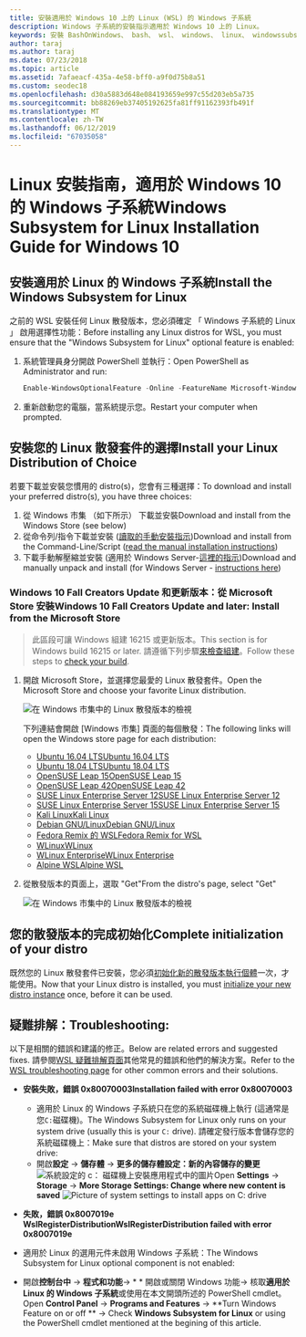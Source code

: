 ```yaml
---
title: 安裝適用於 Windows 10 上的 Linux (WSL) 的 Windows 子系統
description: Windows 子系統的安裝指示適用於 Windows 10 上的 Linux。
keywords: 安裝 BashOnWindows、 bash、 wsl、 windows、 linux、 windowssubsystem、 ubuntu、 debian、 suse、 windows 10 的 windows 子系統
author: taraj
ms.author: taraj
ms.date: 07/23/2018
ms.topic: article
ms.assetid: 7afaeacf-435a-4e58-bff0-a9f0d75b8a51
ms.custom: seodec18
ms.openlocfilehash: d30a5883d648e084193659e997c55d203eb5a735
ms.sourcegitcommit: bb88269eb37405192625fa81ff91162393fb491f
ms.translationtype: MT
ms.contentlocale: zh-TW
ms.lasthandoff: 06/12/2019
ms.locfileid: "67035058"
---
```

# <a name="windows-subsystem-for-linux-installation-guide-for-windows-10"></a><span data-ttu-id="61518-104">Linux 安裝指南，適用於 Windows 10 的 Windows 子系統</span><span class="sxs-lookup"><span data-stu-id="61518-104">Windows Subsystem for Linux Installation Guide for Windows 10</span></span>

## <a name="install-the-windows-subsystem-for-linux"></a><span data-ttu-id="61518-105">安裝適用於 Linux 的 Windows 子系統</span><span class="sxs-lookup"><span data-stu-id="61518-105">Install the Windows Subsystem for Linux</span></span>

<span data-ttu-id="61518-106">之前的 WSL 安裝任何 Linux 散發版本，您必須確定 「 Windows 子系統的 Linux 」 啟用選擇性功能：</span><span class="sxs-lookup"><span data-stu-id="61518-106">Before installing any Linux distros for WSL, you must ensure that the "Windows Subsystem for Linux" optional feature is enabled:</span></span>

1. <span data-ttu-id="61518-107">系統管理員身分開啟 PowerShell 並執行：</span><span class="sxs-lookup"><span data-stu-id="61518-107">Open PowerShell as Administrator and run:</span></span>
    ```powershell
    Enable-WindowsOptionalFeature -Online -FeatureName Microsoft-Windows-Subsystem-Linux
    ```

2. <span data-ttu-id="61518-108">重新啟動您的電腦，當系統提示您。</span><span class="sxs-lookup"><span data-stu-id="61518-108">Restart your computer when prompted.</span></span>

## <a name="install-your-linux-distribution-of-choice"></a><span data-ttu-id="61518-109">安裝您的 Linux 散發套件的選擇</span><span class="sxs-lookup"><span data-stu-id="61518-109">Install your Linux Distribution of Choice</span></span>
<span data-ttu-id="61518-110">若要下載並安裝您慣用的 distro(s)，您會有三種選擇：</span><span class="sxs-lookup"><span data-stu-id="61518-110">To download and install your preferred distro(s), you have three choices:</span></span>
1. <span data-ttu-id="61518-111">從 Windows 市集 （如下所示） 下載並安裝</span><span class="sxs-lookup"><span data-stu-id="61518-111">Download and install from the Windows Store (see below)</span></span>
1. <span data-ttu-id="61518-112">從命令列/指令下載並安裝 ([讀取的手動安裝指示](install-manual.md))</span><span class="sxs-lookup"><span data-stu-id="61518-112">Download and install from the Command-Line/Script ([read the manual installation instructions](install-manual.md))</span></span>
1. <span data-ttu-id="61518-113">下載手動解壓縮並安裝 (適用於 Windows Server-[這裡的指示](install-on-server.md))</span><span class="sxs-lookup"><span data-stu-id="61518-113">Download and manually unpack and install (for Windows Server - [instructions here](install-on-server.md))</span></span>

### <a name="windows-10-fall-creators-update-and-later-install-from-the-microsoft-store"></a><span data-ttu-id="61518-114">Windows 10 Fall Creators Update 和更新版本：從 Microsoft Store 安裝</span><span class="sxs-lookup"><span data-stu-id="61518-114">Windows 10 Fall Creators Update and later: Install from the Microsoft Store</span></span>

> <span data-ttu-id="61518-115">此區段可讓 Windows 組建 16215 或更新版本。</span><span class="sxs-lookup"><span data-stu-id="61518-115">This section is for Windows build 16215 or later.</span></span>  <span data-ttu-id="61518-116">請遵循下列步驟[來檢查組建](troubleshooting.md#check-your-build-number)。</span><span class="sxs-lookup"><span data-stu-id="61518-116">Follow these steps to [check your build](troubleshooting.md#check-your-build-number).</span></span> 

1. <span data-ttu-id="61518-117">開啟 Microsoft Store，並選擇您最愛的 Linux 散發套件。</span><span class="sxs-lookup"><span data-stu-id="61518-117">Open the Microsoft Store and choose your favorite Linux distribution.</span></span>

    ![在 Windows 市集中的 Linux 散發版本的檢視](media/store.png)

    <span data-ttu-id="61518-119">下列連結會開啟 [Windows 市集] 頁面的每個散發：</span><span class="sxs-lookup"><span data-stu-id="61518-119">The following links will open the Windows store page for each distribution:</span></span>

    * [<span data-ttu-id="61518-120">Ubuntu 16.04 LTS</span><span class="sxs-lookup"><span data-stu-id="61518-120">Ubuntu 16.04 LTS</span></span>](https://www.microsoft.com/store/apps/9pjn388hp8c9)
    * [<span data-ttu-id="61518-121">Ubuntu 18.04 LTS</span><span class="sxs-lookup"><span data-stu-id="61518-121">Ubuntu 18.04 LTS</span></span>](https://www.microsoft.com/store/apps/9N9TNGVNDL3Q)
    * [<span data-ttu-id="61518-122">OpenSUSE Leap 15</span><span class="sxs-lookup"><span data-stu-id="61518-122">OpenSUSE Leap 15</span></span>](https://www.microsoft.com/store/apps/9n1tb6fpvj8c)
    * [<span data-ttu-id="61518-123">OpenSUSE Leap 42</span><span class="sxs-lookup"><span data-stu-id="61518-123">OpenSUSE Leap 42</span></span>](https://www.microsoft.com/store/apps/9njvjts82tjx)
    * [<span data-ttu-id="61518-124">SUSE Linux Enterprise Server 12</span><span class="sxs-lookup"><span data-stu-id="61518-124">SUSE Linux Enterprise Server 12</span></span>](https://www.microsoft.com/store/apps/9p32mwbh6cns)
    * [<span data-ttu-id="61518-125">SUSE Linux Enterprise Server 15</span><span class="sxs-lookup"><span data-stu-id="61518-125">SUSE Linux Enterprise Server 15</span></span>](https://www.microsoft.com/store/apps/9pmw35d7fnlx)
    * [<span data-ttu-id="61518-126">Kali Linux</span><span class="sxs-lookup"><span data-stu-id="61518-126">Kali Linux</span></span>](https://www.microsoft.com/store/apps/9PKR34TNCV07)
    * [<span data-ttu-id="61518-127">Debian GNU/Linux</span><span class="sxs-lookup"><span data-stu-id="61518-127">Debian GNU/Linux</span></span>](https://www.microsoft.com/store/apps/9MSVKQC78PK6)
    * [<span data-ttu-id="61518-128">Fedora Remix 的 WSL</span><span class="sxs-lookup"><span data-stu-id="61518-128">Fedora Remix for WSL</span></span>](https://www.microsoft.com/store/apps/9n6gdm4k2hnc)
    * [<span data-ttu-id="61518-129">WLinux</span><span class="sxs-lookup"><span data-stu-id="61518-129">WLinux</span></span>](https://www.microsoft.com/store/apps/9NV1GV1PXZ6P)
    * [<span data-ttu-id="61518-130">WLinux Enterprise</span><span class="sxs-lookup"><span data-stu-id="61518-130">WLinux Enterprise</span></span>](https://www.microsoft.com/store/apps/9N8LP0X93VCP)
    * [<span data-ttu-id="61518-131">Alpine WSL</span><span class="sxs-lookup"><span data-stu-id="61518-131">Alpine WSL</span></span>](https://www.microsoft.com/store/apps/9p804crf0395)

1. <span data-ttu-id="61518-132">從散發版本的頁面上，選取 "Get"</span><span class="sxs-lookup"><span data-stu-id="61518-132">From the distro's page, select "Get"</span></span>

    ![在 Windows 市集中的 Linux 散發版本的檢視](media/UbuntuStore.png)

## <a name="complete-initialization-of-your-distro"></a><span data-ttu-id="61518-134">您的散發版本的完成初始化</span><span class="sxs-lookup"><span data-stu-id="61518-134">Complete initialization of your distro</span></span>
<span data-ttu-id="61518-135">既然您的 Linux 散發套件已安裝，您必須[初始化新的散發版本執行個體](initialize-distro.md)一次，才能使用。</span><span class="sxs-lookup"><span data-stu-id="61518-135">Now that your Linux distro is installed, you must [initialize your new distro instance](initialize-distro.md) once, before it can be used.</span></span>

## <a name="troubleshooting"></a><span data-ttu-id="61518-136">疑難排解：</span><span class="sxs-lookup"><span data-stu-id="61518-136">Troubleshooting:</span></span> 

<span data-ttu-id="61518-137">以下是相關的錯誤和建議的修正。</span><span class="sxs-lookup"><span data-stu-id="61518-137">Below are related errors and suggested fixes.</span></span> <span data-ttu-id="61518-138">請參閱[WSL 疑難排解頁面](troubleshooting.md)其他常見的錯誤和他們的解決方案。</span><span class="sxs-lookup"><span data-stu-id="61518-138">Refer to the [WSL troubleshooting page](troubleshooting.md) for other common errors and their solutions.</span></span>

* <span data-ttu-id="61518-139">**安裝失敗，錯誤 0x80070003**</span><span class="sxs-lookup"><span data-stu-id="61518-139">**Installation failed with error 0x80070003**</span></span>
    * <span data-ttu-id="61518-140">適用於 Linux 的 Windows 子系統只在您的系統磁碟機上執行 (這通常是您`C:`磁碟機)。</span><span class="sxs-lookup"><span data-stu-id="61518-140">The Windows Subsystem for Linux only runs on your system drive (usually this is your `C:` drive).</span></span> <span data-ttu-id="61518-141">請確定發行版本會儲存您的系統磁碟機上：</span><span class="sxs-lookup"><span data-stu-id="61518-141">Make sure that distros are stored on your system drive:</span></span>  
    * <span data-ttu-id="61518-142">開啟**設定** -> **儲存體** -> **更多的儲存體設定：新的內容儲存的變更**
    ![系統設定的 c： 磁碟機上安裝應用程式中的圖片](media/AppStorage.png)</span><span class="sxs-lookup"><span data-stu-id="61518-142">Open **Settings** -> **Storage** -> **More Storage Settings: Change where new content is saved**
![Picture of system settings to install apps on C: drive](media/AppStorage.png)</span></span>
    
    
 * <span data-ttu-id="61518-143">**失敗，錯誤 0x8007019e WslRegisterDistribution**</span><span class="sxs-lookup"><span data-stu-id="61518-143">**WslRegisterDistribution failed with error 0x8007019e**</span></span>   
  * <span data-ttu-id="61518-144">適用於 Linux 的選用元件未啟用 Windows 子系統：</span><span class="sxs-lookup"><span data-stu-id="61518-144">The Windows Subsystem for Linux optional component is not enabled:</span></span> 
   * <span data-ttu-id="61518-145">開啟**控制台中** -> **程式和功能**-> \* \* 開啟或關閉 Windows 功能-> 核取**適用於 Linux 的 Windows 子系統**或使用在本文開頭所述的 PowerShell cmdlet。</span><span class="sxs-lookup"><span data-stu-id="61518-145">Open **Control Panel** -> **Programs and Features** -> \*\*Turn Windows Feature on or off \*\* -> Check **Windows Subsystem for Linux** or using the PowerShell cmdlet mentioned at the begining of this article.</span></span>
